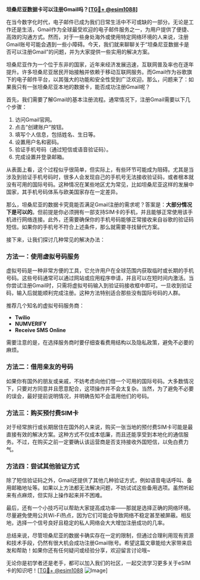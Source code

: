 **坦桑尼亚数据卡可以注册Gmail吗？[[TG💪+ @esim1088](https://t.me/s/esim1088)]**

在当今数字化时代，电子邮件已成为我们日常生活中不可或缺的一部分。无论是工作还是生活，Gmail作为全球最受欢迎的电子邮件服务之一，为用户提供了便捷、高效的沟通方式。然而，对于一些身处海外或使用特定网络环境的人来说，注册Gmail账号可能会遇到一些小障碍。今天，我们就来聊聊关于“坦桑尼亚数据卡是否可以注册Gmail”的问题，并为大家提供一些实用的解决方案。

坦桑尼亚作为一个位于东非的国家，近年来经济发展迅速，互联网普及率也在逐年提升。许多坦桑尼亚居民开始接触并依赖于移动互联网服务。而Gmail作为谷歌旗下的电子邮件平台，以其强大的功能和安全性受到广泛欢迎。那么，问题来了：如果我只有一张坦桑尼亚本地的数据卡，能否成功注册Gmail呢？

首先，我们需要了解Gmail的基本注册流程。通常情况下，注册Gmail需要以下几个步骤：
1. 访问Gmail官网。
2. 点击“创建账户”按钮。
3. 填写个人信息，包括姓名、生日等。
4. 设置用户名和密码。
5. 验证手机号码（通过短信或语音验证码）。
6. 完成设置并登录邮箱。

从表面上看，这个过程似乎很简单，但实际上，有些环节可能成为阻碍。尤其是当涉及到验证手机号码时，很多人会发现自己的手机号无法接收验证码，或者根本就没有可用的国际号码。这种情况在某些地区尤为常见，比如坦桑尼亚这样的发展中国家，其手机号码体系与欧美国家存在一定差异。

那么，坦桑尼亚的数据卡究竟能否满足Gmail注册的需求呢？答案是：**大部分情况下是可以的**。但前提是你必须拥有一部支持SIM卡的手机，并且能够正常使用该手机进行网络连接。此外，还需要确保你的手机号码能够正常接收来自谷歌的验证码短信。如果你的手机号不符合上述条件，那么就需要寻找替代方案。

接下来，让我们探讨几种常见的解决办法：

### 方法一：使用虚拟号码服务
虚拟号码是一种非常方便的工具，它允许用户在全球范围内获取临时或长期的手机号码。这些号码通常可以通过网站或应用程序申请，并且可以在短时间内激活。当你尝试注册Gmail时，只需将虚拟号码输入到验证码接收框中即可。一旦收到验证码，输入后就能顺利完成注册。这种方法特别适合那些没有国际号码的人群。

推荐几个知名的虚拟号码服务商：
- **Twilio**
- **NUMVERIFY**
- **Receive SMS Online**

需要注意的是，在选择服务商时要仔细查看费用结构以及隐私政策，避免不必要的麻烦。

### 方法二：借用亲友的号码
如果你有国外的朋友或亲戚，不妨考虑向他们借一个可用的国际号码。大多数情况下，只要对方同意并且愿意配合，这项操作并不会太复杂。当然，为了避免不必要的误会，最好提前说明情况，并明确告知不会滥用他们的号码。

### 方法三：购买预付费SIM卡
对于经常旅行或长期居住在国外的人来说，购买一张当地的预付费SIM卡可能是最直接有效的解决方案。这种方式不仅成本低廉，而且还能享受到本地化的通信服务。不过，在购买之前一定要确认该运营商是否支持接收外国短信，以免白费力气。

### 方法四：尝试其他验证方式
除了短信验证码之外，Gmail还提供了其他几种验证方式，例如语音电话呼叫、备用邮箱地址等。如果以上方法都无法解决问题，不妨试试这些备用选项。虽然听起来有点麻烦，但实际上操作起来并不困难。

最后，还有一个小技巧可以帮助大家提高成功率——那就是选择正确的网络环境。尽量避免使用公共Wi-Fi热点，因为它们可能会导致网络不稳定甚至被屏蔽。相反地，选择一个信号良好且稳定的私人网络会大大增加注册成功的几率。

总结来说，尽管坦桑尼亚的数据卡确实存在一定的限制，但通过合理利用现有资源和技术手段，仍然有很大机会成功注册Gmail账号。希望这篇文章能给大家带来启发和帮助！如果你还有任何疑问或经验分享，欢迎留言讨论哦~

无论你是初学者还是老手，都可以加入我们的社区，一起交流学习更多关于eSIM卡的知识吧！[[TG💪+ @esim1088](https://t.me/s/esim1088) ![Image](https://i.postimg.cc/4NQfJmqS/Snipaste-2025-05-13-00-14-12.png)]